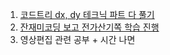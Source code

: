 

1. [코드트리 dx, dy 테크닉 파트 다 풀기](https://www.codetree.ai/missions)
2. [잔재미코딩 보고 전가산기쪽 학습 진행](https://fun-coding.teachable.com/)
3. 영상편집 관련 공부 + 시간 나면



